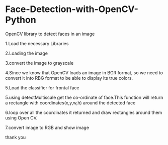 # Face-Detection-with-OpenCV-Python

OpenCV library to detect faces in an image

1.Load the necessary Libraries

2.Loading the image 

3.convert the image to grayscale

4.Since we know that OpenCV loads an image in BGR format, so we need to convert it into RBG format to be able to display its true colors.

5.Load the classifier for frontal face

5.using detectMultiscale get the co-ordinate of face.This function will return a rectangle with coordinates(x,y,w,h) around the detected face

6.loop over all the coordinates it returned and draw rectangles around them using Open CV.

7.convert image to RGB and show image

thank you
